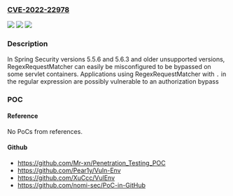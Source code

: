 ### [CVE-2022-22978](https://cve.mitre.org/cgi-bin/cvename.cgi?name=CVE-2022-22978)
![](https://img.shields.io/static/v1?label=Product&message=Spring%20%20Security&color=blue)
![](https://img.shields.io/static/v1?label=Version&message=n%2Fa&color=blue)
![](https://img.shields.io/static/v1?label=Vulnerability&message=CWE-285%3A%20Improper%20Authorization&color=brighgreen)

### Description

In Spring Security versions 5.5.6 and 5.6.3 and older unsupported versions, RegexRequestMatcher can easily be misconfigured to be bypassed on some servlet containers. Applications using RegexRequestMatcher with `.` in the regular expression are possibly vulnerable to an authorization bypass

### POC

#### Reference
No PoCs from references.

#### Github
- https://github.com/Mr-xn/Penetration_Testing_POC
- https://github.com/Pear1y/Vuln-Env
- https://github.com/XuCcc/VulEnv
- https://github.com/nomi-sec/PoC-in-GitHub

